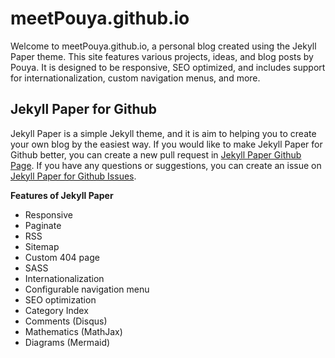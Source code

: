 # meetPouya.github.io

Welcome to meetPouya.github.io, a personal blog created using the Jekyll Paper theme. This site features various projects, ideas, and blog posts by Pouya. It is designed to be responsive, SEO optimized, and includes support for internationalization, custom navigation menus, and more.

## Jekyll Paper for Github

Jekyll Paper is a simple Jekyll theme, and it is aim to helping you to create your own blog by the easiest way.
If you would like to make Jekyll Paper for Github better, you can create a new pull request in [Jekyll Paper Github Page][jekyll-paper-github].
If you have any questions or suggestions, you can create an issue on [Jekyll Paper for Github Issues][jekyll-paper-github-issues].

[jekyll-paper]: https://github.com/ghosind/Jekyll-Paper
[jekyll-paper-github]: https://github.com/ghosind/Jekyll-Paper-Github
[jekyll-paper-github-issues]: https://github.com/ghosind/Jekyll-Paper-Github/issues

**Features of Jekyll Paper**

- Responsive
- Paginate
- RSS
- Sitemap
- Custom 404 page
- SASS
- Internationalization
- Configurable navigation menu
- SEO optimization
- Category Index
- Comments (Disqus)
- Mathematics (MathJax)
- Diagrams (Mermaid)

